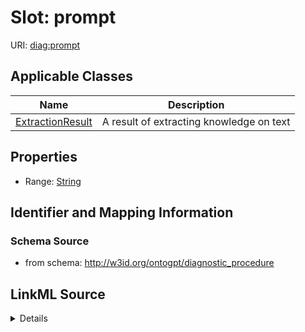 # Slot: prompt

URI: [diag:prompt](http://w3id.org/ontogpt/diagnostic_procedure/prompt)



<!-- no inheritance hierarchy -->




## Applicable Classes

| Name | Description |
| --- | --- |
[ExtractionResult](ExtractionResult.md) | A result of extracting knowledge on text






## Properties

* Range: [String](String.md)







## Identifier and Mapping Information







### Schema Source


* from schema: http://w3id.org/ontogpt/diagnostic_procedure




## LinkML Source

<details>
```yaml
name: prompt
from_schema: http://w3id.org/ontogpt/diagnostic_procedure
rank: 1000
alias: prompt
owner: ExtractionResult
domain_of:
- ExtractionResult
range: string

```
</details>